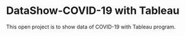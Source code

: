 # DataShow-COVID-19 with Tableau

This open project is to show data of COVID-19 with Tableau program.